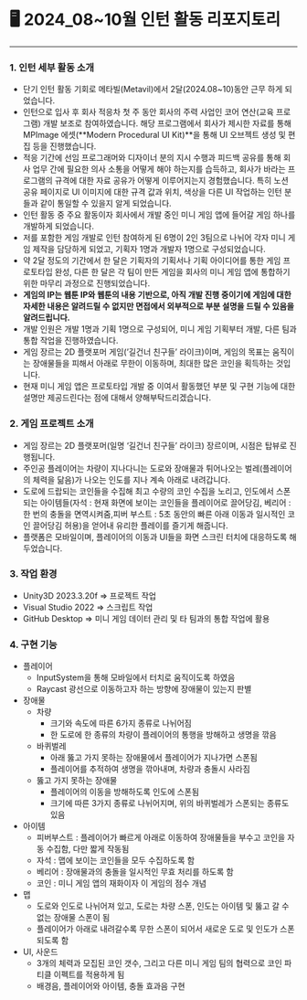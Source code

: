 # 🖥 2024_08~10월 인턴 활동 리포지토리

---

### 1. 인턴 세부 활동 소개

- 단기 인턴 활동 기회로 메타빌(Metavil)에서 2달(2024.08~10)동안 근무 하게 되었습니다.
- 인턴으로 입사 후 회사 적응차 첫 주 동안 회사의 주력 사업인 코어 연산(교육 프로그램) 개발 보조로 참여하였습니다. 해당 프로그램에서 회사가 제시한 자료를 통해 MPImage 에셋(**Modern Procedural UI Kit)**을 통해 UI 오브젝트 생성 및 편집 등을 진행했습니다.
- 적응 기간에 선임 프로그래머와 디자이너 분의 지시 수행과 피드백 공유를 통해 회사 업무 간에 필요한 의사 소통을 어떻게 해야 하는지를 습득하고, 회사가 바라는 프로그램의 규격에 대한 자료 공유가 어떻게 이루어지는지 경험했습니다. 특히 노션 공유 페이지로 UI 이미지에 대한 규격 값과 위치, 색상을 다른 UI 작업하는 인턴 분들과 같이 통일할 수 있을지 알게 되었습니다.
- 인턴 활동 중 주요 활동이자 회사에서 개발 중인 미니 게임 앱에 들어갈 게임 하나를 개발하게 되었습니다.
- 저를 포함한 게임 개발로 인턴 참여하게 된 6명이 2인 3팀으로 나뉘어 각자 미니 게임 제작을 담당하게 되었고, 기획자 1명과 개발자 1명으로 구성되었습니다.
- 약 2달 정도의 기간에서 한 달은 기획자의 기획서나 기획 아이디어를 통한 게임 프로토타입 완성, 다른 한 달은 각 팀이 만든 게임을 회사의 미니 게임 앱에 통합하기 위한 마무리 과정으로 진행되었습니다.
- **게임의 IP는 웹툰 IP와 웹툰의 내용 기반으로, 아직 개발 진행 중이기에 게임에 대한 자세한 내용은 알려드릴 수 없지만 면접에서 외부적으로 부분 설명을 드릴 수 있음을 알려드립니다.**
- 개발 인원은 개발 1명과 기획 1명으로 구성되어, 미니 게임 기획부터 개발, 다른 팀과 통합 작업을 진행하였습니다.
- 게임 장르는 2D 플랫포머 게임(’길건너 친구들’ 라이크)이며, 게임의 목표는 움직이는 장애물들을 피해서 아래로 무한이 이동하며, 최대한 많은 코인을 획득하는 것입니다.
- 현재 미니 게임 앱은 프로토타입 개발 중 이여서 활동했던 부분 및 구현 기능에 대한 설명만 제공드린다는 점에 대해서 양해부탁드리겠습니다.

### 2. 게임 프로젝트 소개

- 게임 장르는 2D 플랫포머(일명 ‘길건너 친구들’ 라이크) 장르이며, 시점은 탑뷰로 진행됩니다.
- 주인공 플레이어는 차량이 지나다니는 도로와 장애물과 튀어나오는 벌레(플레이어의 체력을 닮음)가 나오는 인도를 지나 계속 아래로 내려갑니다.
- 도로에 드랍되는 코인들을 수집해 최고 수량의 코인 수집을 노리고, 인도에서 스폰되는 아이템들(자석 : 현재 화면에 보이는 코인들을 플레이어로 끌어당김, 베리어 : 한 번의 충돌을 면역시켜줌,피버 부스트 : 5초 동안의 빠른 아래 이동과 일시적인 코인 끌어당김 허용)을 얻어내 유리한 플레이를 즐기게 해줍니다.
- 플랫폼은 모바일이며, 플레이어의 이동과 UI들을 화면 스크린 터치에 대응하도록 해두었습니다.

### 3. 작업 환경

- Unity3D 2023.3.20f ⇒ 프로젝트 작업
- Visual Studio 2022 ⇒ 스크립트 작업
- GitHub Desktop ⇒ 미니 게임 데이터 관리 및 타 팀과의 통합 작업에 활용

### 4. 구현 기능

- 플레이어
    - InputSystem을 통해 모바일에서 터치로 움직이도록 하였음
    - Raycast 광선으로 이동하고자 하는 방향에 장애물이 있는지 판별
- 장애물
    - 차량
        - 크기와 속도에 따른 6가지 종류로 나뉘어짐
        - 한 도로에 한 종류의 차량이 플레이어의 통행을 방해하고 생명을 깎음
    - 바퀴벌레
        - 아래 뚫고 가지 못하는 장애물에서 플레이어가 지나가면 스폰됨
        - 플레이어를 추적하여 생명을 깎아내며, 차량과 충돌시 사라짐
    - 뚫고 가지 못하는 장애물
        - 플레이어의 이동을 방해하도록 인도에 스폰됨
        - 크기에 따른 3가지 종류로 나뉘어지며,  위의 바퀴벌레가 스폰되는 종류도 있음
- 아이템
    - 피버부스트 : 플레이어가 빠르게 아래로 이동하여 장애물들을 부수고 코인을 자동 수집함, 다만 짧게 작동됨
    - 자석 : 맵에 보이는 코인들을 모두 수집하도록 함
    - 베리어 : 장애물과의 충돌을 일시적인 무효 처리를 하도록 함
    - 코인 : 미니 게임 앱의 재화이자 이 게임의 점수 개념
- 맵
    - 도로와 인도로 나뉘어져 있고, 도로는 차량 스폰, 인도는 아이템 및 뚫고 갈 수 없는 장애물 스폰이 됨
    - 플레이어가 아래로 내려갈수록 무한 스폰이 되어서 새로운 도로 및 인도가 스폰 되도록 함
- UI, 사운드
    - 3개의 체력과 모집된 코인 갯수, 그리고 다른 미니 게임 팀의 협력으로 코인 파티클 이펙트를 적용하게 됨
    - 배경음, 플레이어와 아이템, 충돌 효과음 구현